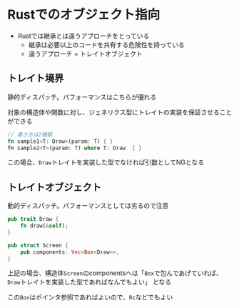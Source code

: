 Rustでのオブジェクト指向
=========================

* Rustでは継承とは違うアプローチをとっている
  * 継承は必要以上のコードを共有する危険性を持っている
  * 違うアプローチ = トレイトオブジェクト

トレイト境界
---------------

静的ディスパッチ。パフォーマンスはこちらが優れる

対象の構造体や関数に対し、ジェネリクス型にトレイトの実装を保証させることができる

```rust
// 書き方は2種類
fn sample1<T: Draw>(param: T) { }
fn sample2<T>(param: T) where T: Draw  { }
```

この場合、`Draw`トレイトを実装した型でなければ引数としてNGとなる

トレイトオブジェクト
---------------------

動的ディスパッチ。パフォーマンスとしては劣るので注意

```rust
pub trait Draw {
    fn draw(&self);
}

pub struct Screen {
    pub components: Vec<Box<Draw>>,
}
```

上記の場合、構造体`Screen`のcomponentsへは「`Box`で包んであげていれば、`Draw`トレイトを実装した型であればなんでもよい」
となる

この`Box`はポインタ参照であればよいので、`Rc`などでもよい